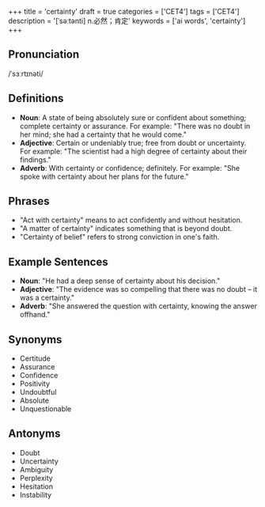 +++
title = 'certainty'
draft = true
categories = ['CET4']
tags = ['CET4']
description = '[ˈsəːtənti] n.必然；肯定'
keywords = ['ai words', 'certainty']
+++

## Pronunciation
/ˈsɜːrtɪnəti/

## Definitions
- **Noun**: A state of being absolutely sure or confident about something; complete certainty or assurance. For example: "There was no doubt in her mind; she had a certainty that he would come."
- **Adjective**: Certain or undeniably true; free from doubt or uncertainty. For example: "The scientist had a high degree of certainty about their findings."
- **Adverb**: With certainty or confidence; definitely. For example: "She spoke with certainty about her plans for the future."

## Phrases
- "Act with certainty" means to act confidently and without hesitation.
- "A matter of certainty" indicates something that is beyond doubt.
- "Certainty of belief" refers to strong conviction in one's faith.

## Example Sentences
- **Noun**: "He had a deep sense of certainty about his decision."
- **Adjective**: "The evidence was so compelling that there was no doubt – it was a certainty."
- **Adverb**: "She answered the question with certainty, knowing the answer offhand."

## Synonyms
- Certitude
- Assurance
- Confidence
- Positivity
- Undoubtful
- Absolute
- Unquestionable

## Antonyms
- Doubt
- Uncertainty
- Ambiguity
- Perplexity
- Hesitation
- Instability
